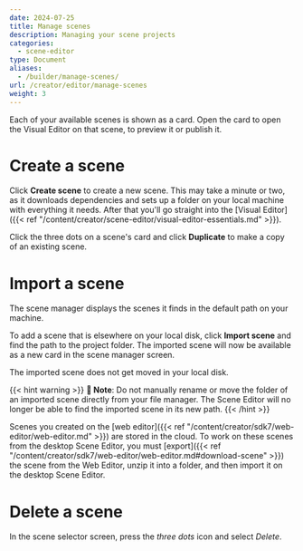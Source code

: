 ```yaml
---
date: 2024-07-25
title: Manage scenes
description: Managing your scene projects
categories:
  - scene-editor
type: Document
aliases:
  - /builder/manage-scenes/
url: /creator/editor/manage-scenes
weight: 3
---
```


Each of your available scenes is shown as a card. Open the card to open the Visual Editor on that scene, to preview it or publish it.

# Create a scene

Click **Create scene** to create a new scene. This may take a minute or two, as it downloads dependencies and sets up a folder on your local machine with everything it needs. After that you'll go straight into the [Visual Editor]({{< ref "/content/creator/scene-editor/visual-editor-essentials.md" >}}).

Click the three dots on a scene's card and click **Duplicate** to make a copy of an existing scene.

<!-- TODO future:
create from template -->

# Import a scene

The scene manager displays the scenes it finds in the default path on your machine.

To add a scene that is elsewhere on your local disk, click **Import scene** and find the path to the project folder. The imported scene will now be available as a new card in the scene manager screen.

The imported scene does not get moved in your local disk.

{{< hint warning >}}
**📔 Note**: Do not manually rename or move the folder of an imported scene directly from your file manager. The Scene Editor will no longer be able to find the imported scene in its new path.
{{< /hint >}}

Scenes you created on the [web editor]({{< ref "/content/creator/sdk7/web-editor/web-editor.md" >}}) are stored in the cloud. To work on these scenes from the desktop Scene Editor, you must [export]({{< ref "/content/creator/sdk7/web-editor/web-editor.md#download-scene" >}}) the scene from the Web Editor, unzip it into a folder, and then import it on the desktop Scene Editor.

# Delete a scene

In the scene selector screen, press the _three dots_ icon and select _Delete_.

<!-- TODO: does it remove from file too? in case of imported scenes too? -->

<!-- TODO: Your scenes are all stored locally on your disk
You can change the directory?

Advanced recommendation: upload your scene to a repo?

How to rename
How to change screenshot



-->
<!-- TODO: project library

future: update and manage dependencies -->
